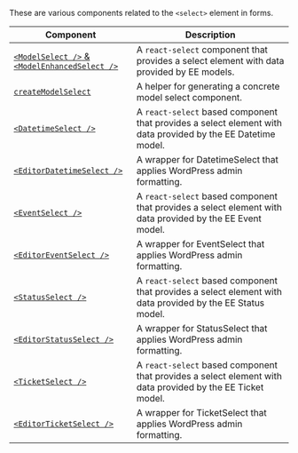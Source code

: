 These are various components related to the `<select>` element in forms.

| Component | Description |
| --------- | ----------- |
| [`<ModelSelect />` & `<ModelEnhancedSelect />`](model-select.md)|  A `react-select` component that provides a select element with data provided by EE models. |
| [`createModelSelect`](create-model-select.md)|  A helper for generating a concrete model select component. |
| [`<DatetimeSelect />`](datetime-select.md) | A `react-select` based component that provides a select element with data provided by the EE Datetime model.
| [`<EditorDatetimeSelect />`](editor-datetime-select.md) | A wrapper for DatetimeSelect that applies WordPress admin formatting.
| [`<EventSelect />`](event-select.md) | A `react-select` based component that provides a select element with data provided by the EE Event model. |
| [`<EditorEventSelect />`](editor-event-select.md) |  A wrapper for EventSelect that applies WordPress admin formatting.
| [`<StatusSelect />`](status-select.md) | A `react-select` based component that provides a select element with data provided by the EE Status model.
| [`<EditorStatusSelect />`](editor-status-select.md) |  A wrapper for StatusSelect that applies WordPress admin formatting.
| [`<TicketSelect />`](ticket-select.md) | A `react-select` based component that provides a select element with data provided by the EE Ticket model.
| [`<EditorTicketSelect />`](editor-ticket-select.md) |  A wrapper for TicketSelect that applies WordPress admin formatting.